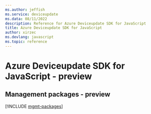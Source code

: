 ```yaml
---
ms.author: jeffish
ms.service: deviceupdate
ms.data: 08/11/2022
description: Reference for Azure Deviceupdate SDK for JavaScript
title: Azure Deviceupdate SDK for JavaScript
author: xirzec
ms.devlang: javascript
ms.topic: reference
---
```

# Azure Deviceupdate SDK for JavaScript - preview

## Management packages - preview
[!INCLUDE [mgmt-packages](deviceupdate-mgmt-index.md)]